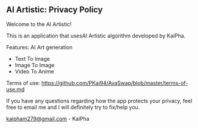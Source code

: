 ## AI Artistic: Privacy Policy

Welcome to the AI Artistic!

This is an application that usesAI Artistic algorithm developed by KaiPha.

Features: AI Art generation
- Text To Image
- Image To Image
- Video To Anime

Terms of use: https://github.com/PKai94/AvaSwap/blob/master/terms-of-use.md

If you have any questions regarding how the app protects your privacy, feel free to email me and I will definitely try to fix/help you.

kaipham279@gmail.com - KaiPha
